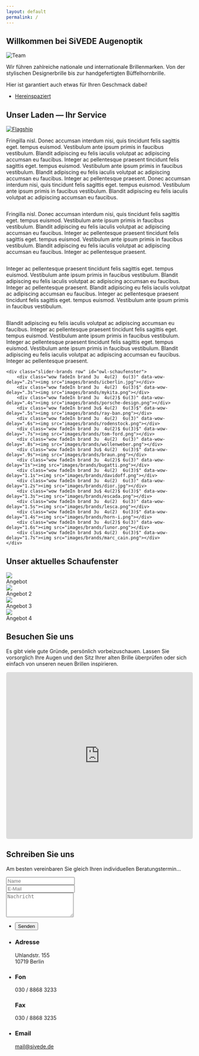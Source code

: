 ```yaml
---
layout: default
permalink: /
---
```



<section id="one">
<h1>Willkommen bei SiVEDE Augenoptik</h1>
<span class="image right"><img src="images/background.png" alt="Team" class="image fit" /></span>
<p>Wir führen zahlreiche nationale und internationale Brillenmarken. Von der stylischen Designerbrille bis zur handgefertigten Büffelhornbrille.</p>
<p>Hier ist garantiert auch etwas für Ihren Geschmack dabei!</p>
<ul class="actions">
	<li><a href="#service" class="button icon fa-long-arrow-down">Hereinspaziert</a></li>
</ul>

</section>


<section id="service" class="wow fadeIn">
	<h2>Unser Laden &mdash; Ihr Service</h2>

<a href="images/site/US_2_SIVEDE_Details-27.jpg" class="image left thumb wow fadeIn"><img src="images/site/US_2_SIVEDE_Details-27.jpg" alt="Flagship" title="Unser Geschäft"/></a>
<!-- Weitere Bilder in der Galerie -->
<div style="display: none">
<a href="images/site/US_2_SIVEDE_Details-26.jpg" class="image left thumb"><img src="images/site/US_2_SIVEDE_Details-30.jpg" alt="Flagship" title="Unser Geschäft - vorne"/></a>
</div>

<p>Fringilla nisl. Donec accumsan interdum nisi, quis tincidunt felis sagittis eget. tempus euismod. Vestibulum ante ipsum primis in faucibus vestibulum. Blandit adipiscing eu felis iaculis volutpat ac adipiscing accumsan eu faucibus. Integer ac pellentesque praesent tincidunt felis sagittis eget. tempus euismod. Vestibulum ante ipsum primis in faucibus vestibulum. Blandit adipiscing eu felis iaculis volutpat ac adipiscing accumsan eu faucibus. Integer ac pellentesque praesent. Donec accumsan interdum nisi, quis tincidunt felis sagittis eget. tempus euismod. Vestibulum ante ipsum primis in faucibus vestibulum. Blandit adipiscing eu felis iaculis volutpat ac adipiscing accumsan eu faucibus.</p>

<a href="images/fulls/US_1_SIVEDE-8.jpg" class="image right thumb"><img src="images/fulls/US_1_SIVEDE-8.jpg" alt="" title="Der Impressionist: Pixelgenau!"/></a>
<!-- Weitere Bilder in der Galerie -->
<div style="display: none">

</div>
<p>Fringilla nisl. Donec accumsan interdum nisi, quis tincidunt felis sagittis eget. tempus euismod. Vestibulum ante ipsum primis in faucibus vestibulum. Blandit adipiscing eu felis iaculis volutpat ac adipiscing accumsan eu faucibus. Integer ac pellentesque praesent tincidunt felis sagittis eget. tempus euismod. Vestibulum ante ipsum primis in faucibus vestibulum. Blandit adipiscing eu felis iaculis volutpat ac adipiscing accumsan eu faucibus. Integer ac pellentesque praesent.</p>

<a href="images/fulls/US_3_Sivede_Technik-3.jpg" class="image left thumb"><img src="images/fulls/US_3_Sivede_Technik-3.jpg" alt="" title="El Classico" /></a>
<p>Integer ac pellentesque praesent tincidunt felis sagittis eget. tempus euismod. Vestibulum ante ipsum primis in faucibus vestibulum. Blandit adipiscing eu felis iaculis volutpat ac adipiscing accumsan eu faucibus. Integer ac pellentesque praesent. Blandit adipiscing eu felis iaculis volutpat ac adipiscing accumsan eu faucibus. Integer ac pellentesque praesent tincidunt felis sagittis eget. tempus euismod. Vestibulum ante ipsum primis in faucibus vestibulum.</p>

<a href="images/fulls/US_3_Sivede_Technik-9.jpg" class="image right thumb"><img src="images/fulls/US_3_Sivede_Technik-9.jpg" alt="" title="El Classico" /></a>
<p>Blandit adipiscing eu felis iaculis volutpat ac adipiscing accumsan eu faucibus. Integer ac pellentesque praesent tincidunt felis sagittis eget. tempus euismod. Vestibulum ante ipsum primis in faucibus vestibulum. Integer ac pellentesque praesent tincidunt felis sagittis eget. tempus euismod. Vestibulum ante ipsum primis in faucibus vestibulum. Blandit adipiscing eu felis iaculis volutpat ac adipiscing accumsan eu faucibus. Integer ac pellentesque praesent.</p>


	<div class="slider-brands row" id="owl-schaufenster">
		<div class="wow fadeIn brand 3u  4u(2)  6u(3)" data-wow-delay=".2s"><img src="images/brands/icberlin.jpg"></div>
		<div class="wow fadeIn brand 3u  4u(2)  6u(3)$" data-wow-delay=".3s"><img src="images/brands/mykita.png"></div>
		<div class="wow fadeIn brand 3u  4u(2)$ 6u(3)" data-wow-delay=".4s"><img src="images/brands/porsche-design.png"></div>
		<div class="wow fadeIn brand 3u$ 4u(2)  6u(3)$" data-wow-delay=".5s"><img src="images/brands/ray-ban.png"></div>
		<div class="wow fadeIn brand 3u  4u(2)  6u(3)" data-wow-delay=".6s"><img src="images/brands/rodenstock.png"></div>
		<div class="wow fadeIn brand 3u  4u(2)$ 6u(3)$" data-wow-delay=".7s"><img src="images/brands/tom-ford.png"></div>
		<div class="wow fadeIn brand 3u  4u(2)  6u(3)" data-wow-delay=".8s"><img src="images/brands/wollenweber.png"></div>
		<div class="wow fadeIn brand 3u$ 4u(2)  6u(3)$" data-wow-delay=".9s"><img src="images/brands/braun.png"></div>
		<div class="wow fadeIn brand 3u  4u(2)$ 6u(3)" data-wow-delay="1s"><img src="images/brands/bugatti.png"></div>
		<div class="wow fadeIn brand 3u  4u(2)  6u(3)$" data-wow-delay="1.1s"><img src="images/brands/davidoff.png"></div>
		<div class="wow fadeIn brand 3u  4u(2)  6u(3)" data-wow-delay="1.2s"><img src="images/brands/dior.jpg"></div>
		<div class="wow fadeIn brand 3u$ 4u(2)$ 6u(3)$" data-wow-delay="1.3s"><img src="images/brands/escada.png"></div>
		<div class="wow fadeIn brand 3u  4u(2)  6u(3)" data-wow-delay="1.5s"><img src="images/brands/lesca.png"></div>
		<div class="wow fadeIn brand 3u  4u(2)  6u(3)$" data-wow-delay="1.4s"><img src="images/brands/horn-i.png"></div>
		<div class="wow fadeIn brand 3u  4u(2)$ 6u(3)" data-wow-delay="1.6s"><img src="images/brands/lunor.png"></div>
		<div class="wow fadeIn brand 3u$ 4u(2)  6u(3)$" data-wow-delay="1.7s"><img src="images/brands/marc_cain.png"></div>
	</div>
</section>

<section id="schaufenster" class="wow fadeIn">
	<h2>Unser aktuelles Schaufenster</h2>
	<div class="owl-carousel poptrox-popup" id="owl-schaufenster">
		<div class="image fit"><img src="images/fulls/US_2_SIVEDE_Details-17.jpg"><div class="caption">Angebot</div></div>
		<div class="image fit"><img src="images/fulls/US_2_SIVEDE_Details-20.jpg"><div class="caption">Angebot 2</div></div>
		<div class="image fit"><img src="images/fulls/US_2_SIVEDE_Details-5.jpg"><div class="caption">Angebot 3</div></div>
		<div class="image fit"><img src="images/fulls/US_2_SIVEDE_Details-9.jpg"><div class="caption">Angebot 4</div></div>
	</div>
</section>

<section id="maps" class="wow fadeIn">
 <div>
	<h2>Besuchen Sie uns</h2>
		<p>Es gibt viele gute Gründe, persönlich vorbeizuschauen. Lassen Sie vorsorglich Ihre Augen und den Sitz Ihrer alten Brille überprüfen oder sich einfach von unseren neuen Brillen inspirieren.</p>
    <div class="12u$ embed-container maps">
			<iframe src="https://www.google.com/maps/embed?pb=!1m18!1m12!1m3!1d9715.76829556531!2d13.324670915344218!3d52.49828813664044!2m3!1f0!2f0!3f0!3m2!1i1024!2i768!4f13.1!3m3!1m2!1s0x47a850fa0ec4ceed%3A0x5a48949ecf5364c3!2sSivede+Augenoptik!5e0!3m2!1sde!2sde!4v1418805179638" width="600" height="450" frameborder="0" style="border:0;width:100% !important;min-height:450px;height:auto !important;border-radius:0.35em;"></iframe>
		</div>  
	 </div>
</section>		



<section id="contact" class="wow fadeIn">
	<h2>Schreiben Sie uns</h2>
	<p>Am besten vereinbaren Sie gleich Ihren individuellen Beratungstermin... </p>
	<div class="row">
		<div class="8u 12u$(small)">
			<form method="post" action="#">
				<div class="row uniform 50%">
					<div class="6u 12u$(3)"><input type="text" name="name" id="name" placeholder="Name" /></div>
					<div class="6u$ 12u$(3)"><input type="email" name="email" id="email" placeholder="E-Mail" /></div>
					<div class="12u$"><textarea name="message" id="message" placeholder="Nachricht" rows="4"></textarea></div>
				</div>
			</form>
			<ul class="actions">
				<li><input type="submit" value="Senden" /></li>
			</ul>
		</div>
		<div id="address" class="4u$ 12u$(2)">
			<ul class="labeled-icons">
				<li>
					<h3 class="icon fa-home"><span class="label">Adresse</span></h3>
					Uhlandstr. 155<br />
					10719 Berlin
				</li>
				<li>
					<h3 class="icon fa-mobile"><span class="label">Fon</span></h3>
					030 / 8868 3233
					<br />
					<h3 class="icon fa-fax "><span class="label">Fax</span></h3>
					030 / 8868 3235
				</li>
				<li>
					<h3 class="icon fa-envelope-o"><span class="label">Email</span></h3>
					<a href="mailto:mail@sivede.de">mail@sivede.de</a>
				</li>
			</ul>
		</div>
	</div>
</section>